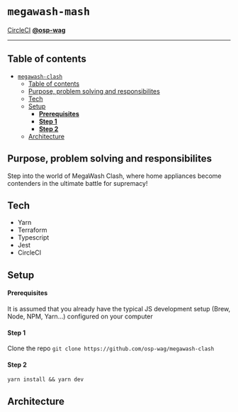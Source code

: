 # `megawash-mash`

[CircleCI](https://app.circleci.com/pipelines/github/osp-wag/megawash-mash) **[@osp-wag](https://github.com/osp-wag)**

---

## Table of contents <a name="table-of-contents"></a>

- [`megawash-clash`](#megawash-clash)
  - [Table of contents ](#table-of-contents-)
  - [Purpose, problem solving and responsibilites ](#purpose-problem-solving-and-responsibilites-)
  - [Tech ](#tech-)
  - [Setup ](#setup-)
    - [**Prerequisites** ](#prerequisites-)
    - [**Step 1** ](#step-1-)
    - [**Step 2** ](#step-2-)
  - [Architecture ](#architecture-)

## Purpose, problem solving and responsibilites <a name="purpose"></a>

Step into the world of MegaWash Clash, where home appliances become contenders in the ultimate battle for supremacy!

## Tech <a name="tech"></a>

- Yarn
- Terraform
- Typescript
- Jest
- CircleCI

## Setup <a name="setup"></a>

#### **Prerequisites** <a name="setup-prerequisites"></a>

It is assumed that you already have the typical JS development setup (Brew, Node, NPM, Yarn...) configured on your computer

#### **Step 1** <a name="setup-step1"></a>

Clone the repo `git clone https://github.com/osp-wag/megawash-clash`

#### **Step 2** <a name="setup-step2"></a>

`yarn install && yarn dev`

## Architecture <a name="architecture"></a>
